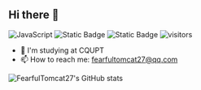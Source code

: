 ## Hi there 👋

![JavaScript](https://img.shields.io/badge/JavaScript-%E2%AD%90%E2%AD%90%E2%AD%90-blue?logo=JavaScript)
![Static Badge](https://img.shields.io/badge/Java-%E2%AD%90%E2%AD%90%E2%AD%90-blue?logo=Oracle)
![Static Badge](https://img.shields.io/badge/Python-%E2%AD%90%E2%AD%90-blue?logo=Python)
![visitors](https://api.visitor.plantree.me/visitor-badge/pv?label=visitor&namespace=FearfulTomcat27&key=040602&color=blue)

<!--

**FearfulTomcat27/FearfulTomcat27** is a ✨ _special_ ✨ repository because its `README.md` (this file) appears on your GitHub profile.

Here are some ideas to get you started:

- 🤔 I’m looking for help with ...
- 🔭 I’m currently working on ...
- 🌱 I’m currently learning ...
- 👯 I’m looking to collaborate on ...
- 💬 Ask me about ...
- 😄 Pronouns: ...
- ⚡ Fun fact: ...
-->

- 🏫 I'm studying at CQUPT
- 📫 How to reach me: fearfultomcat27@qq.com


![FearfulTomcat27's GitHub stats](https://github-readme-stats.vercel.app/api?username=FearfulTomcat27)
